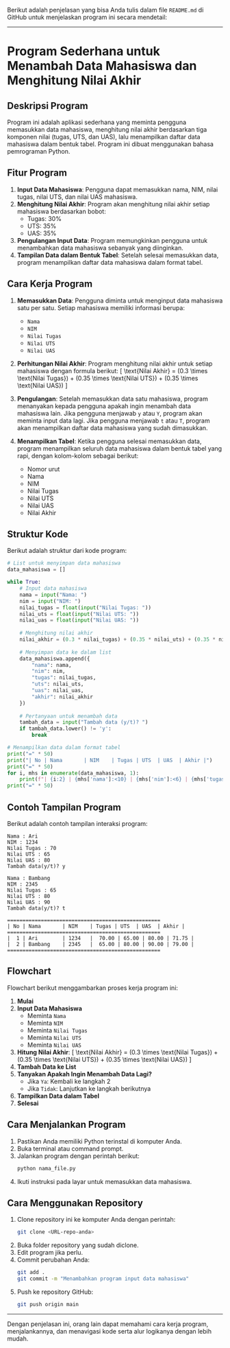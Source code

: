 Berikut adalah penjelasan yang bisa Anda tulis dalam file `README.md` di GitHub untuk menjelaskan program ini secara mendetail:

---

# Program Sederhana untuk Menambah Data Mahasiswa dan Menghitung Nilai Akhir

## Deskripsi Program
Program ini adalah aplikasi sederhana yang meminta pengguna memasukkan data mahasiswa, menghitung nilai akhir berdasarkan tiga komponen nilai (tugas, UTS, dan UAS), lalu menampilkan daftar data mahasiswa dalam bentuk tabel. Program ini dibuat menggunakan bahasa pemrograman Python.

## Fitur Program
1. **Input Data Mahasiswa**: Pengguna dapat memasukkan nama, NIM, nilai tugas, nilai UTS, dan nilai UAS mahasiswa.
2. **Menghitung Nilai Akhir**: Program akan menghitung nilai akhir setiap mahasiswa berdasarkan bobot:
   - Tugas: 30%
   - UTS: 35%
   - UAS: 35%
3. **Pengulangan Input Data**: Program memungkinkan pengguna untuk menambahkan data mahasiswa sebanyak yang diinginkan.
4. **Tampilan Data dalam Bentuk Tabel**: Setelah selesai memasukkan data, program menampilkan daftar data mahasiswa dalam format tabel.

## Cara Kerja Program
1. **Memasukkan Data**: Pengguna diminta untuk menginput data mahasiswa satu per satu. Setiap mahasiswa memiliki informasi berupa:
   - `Nama`
   - `NIM`
   - `Nilai Tugas`
   - `Nilai UTS`
   - `Nilai UAS`
   
2. **Perhitungan Nilai Akhir**: Program menghitung nilai akhir untuk setiap mahasiswa dengan formula berikut:
   \[
   \text{Nilai Akhir} = (0.3 \times \text{Nilai Tugas}) + (0.35 \times \text{Nilai UTS}) + (0.35 \times \text{Nilai UAS})
   \]

3. **Pengulangan**: Setelah memasukkan data satu mahasiswa, program menanyakan kepada pengguna apakah ingin menambah data mahasiswa lain. Jika pengguna menjawab `y` atau `Y`, program akan meminta input data lagi. Jika pengguna menjawab `t` atau `T`, program akan menampilkan daftar data mahasiswa yang sudah dimasukkan.

4. **Menampilkan Tabel**: Ketika pengguna selesai memasukkan data, program menampilkan seluruh data mahasiswa dalam bentuk tabel yang rapi, dengan kolom-kolom sebagai berikut:
   - Nomor urut
   - Nama
   - NIM
   - Nilai Tugas
   - Nilai UTS
   - Nilai UAS
   - Nilai Akhir

## Struktur Kode
Berikut adalah struktur dari kode program:

```python
# List untuk menyimpan data mahasiswa
data_mahasiswa = []

while True:
    # Input data mahasiswa
    nama = input("Nama: ")
    nim = input("NIM: ")
    nilai_tugas = float(input("Nilai Tugas: "))
    nilai_uts = float(input("Nilai UTS: "))
    nilai_uas = float(input("Nilai UAS: "))
    
    # Menghitung nilai akhir
    nilai_akhir = (0.3 * nilai_tugas) + (0.35 * nilai_uts) + (0.35 * nilai_uas)
    
    # Menyimpan data ke dalam list
    data_mahasiswa.append({
        "nama": nama,
        "nim": nim,
        "tugas": nilai_tugas,
        "uts": nilai_uts,
        "uas": nilai_uas,
        "akhir": nilai_akhir
    })
    
    # Pertanyaan untuk menambah data
    tambah_data = input("Tambah data (y/t)? ")
    if tambah_data.lower() != 'y':
        break

# Menampilkan data dalam format tabel
print("=" * 50)
print("| No | Nama       | NIM    | Tugas | UTS  | UAS  | Akhir |")
print("=" * 50)
for i, mhs in enumerate(data_mahasiswa, 1):
    print(f"| {i:2} | {mhs['nama']:<10} | {mhs['nim']:<6} | {mhs['tugas']:5.2f} | {mhs['uts']:4.2f} | {mhs['uas']:4.2f} | {mhs['akhir']:6.2f} |")
print("=" * 50)
```

## Contoh Tampilan Program
Berikut adalah contoh tampilan interaksi program:

```
Nama : Ari
NIM : 1234
Nilai Tugas : 70
Nilai UTS : 65
Nilai UAS : 80
Tambah data(y/t)? y

Nama : Bambang
NIM : 2345
Nilai Tugas : 65
Nilai UTS : 80
Nilai UAS : 90
Tambah data(y/t)? t

==================================================
| No | Nama       | NIM    | Tugas | UTS  | UAS  | Akhir |
==================================================
|  1 | Ari        | 1234   |  70.00 | 65.00 | 80.00 | 71.75 |
|  2 | Bambang    | 2345   |  65.00 | 80.00 | 90.00 | 79.00 |
==================================================
```

## Flowchart
Flowchart berikut menggambarkan proses kerja program ini:

1. **Mulai**
2. **Input Data Mahasiswa**
   - Meminta `Nama`
   - Meminta `NIM`
   - Meminta `Nilai Tugas`
   - Meminta `Nilai UTS`
   - Meminta `Nilai UAS`
3. **Hitung Nilai Akhir**:
   \[
   \text{Nilai Akhir} = (0.3 \times \text{Nilai Tugas}) + (0.35 \times \text{Nilai UTS}) + (0.35 \times \text{Nilai UAS})
   \]
4. **Tambah Data ke List**
5. **Tanyakan Apakah Ingin Menambah Data Lagi?**
   - Jika `Ya`: Kembali ke langkah 2
   - Jika `Tidak`: Lanjutkan ke langkah berikutnya
6. **Tampilkan Data dalam Tabel**
7. **Selesai**

## Cara Menjalankan Program
1. Pastikan Anda memiliki Python terinstal di komputer Anda.
2. Buka terminal atau command prompt.
3. Jalankan program dengan perintah berikut:
   ```bash
   python nama_file.py
   ```
4. Ikuti instruksi pada layar untuk memasukkan data mahasiswa.

## Cara Menggunakan Repository
1. Clone repository ini ke komputer Anda dengan perintah:
   ```bash
   git clone <URL-repo-anda>
   ```
2. Buka folder repository yang sudah diclone.
3. Edit program jika perlu.
4. Commit perubahan Anda:
   ```bash
   git add .
   git commit -m "Menambahkan program input data mahasiswa"
   ```
5. Push ke repository GitHub:
   ```bash
   git push origin main
   ```

---

Dengan penjelasan ini, orang lain dapat memahami cara kerja program, menjalankannya, dan menavigasi kode serta alur logikanya dengan lebih mudah.
